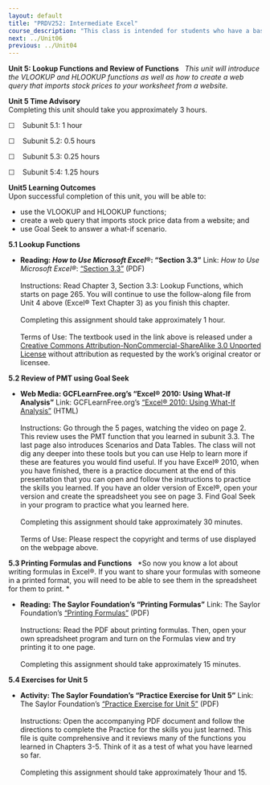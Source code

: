 ```yaml
---
layout: default
title: "PRDV252: Intermediate Excel"
course_description: "This class is intended for students who have a basic understanding of spreadsheets and are now ready to delve deeper into formatting, formulas and functions, multi-page spreadsheets, charting data, creating tables that have database features, and be introduced to pivot tables."
next: ../Unit06
previous: ../Unit04
---
```

**Unit 5: Lookup Functions and Review of Functions** <span
id="5"></span> 
*This unit will introduce the VLOOKUP and HLOOKUP functions as well as
how to create a web query that imports stock prices to your worksheet
from a website.*

**Unit 5 Time Advisory**  
Completing this unit should take you approximately 3 hours.  
  
 ☐    Subunit 5.1: 1 hour  
  
 ☐    Subunit 5.2: 0.5 hours  
  
 ☐    Subunit 5.3: 0.25 hours  
  
 ☐    Subunit 5:4: 1.25 hours

**Unit5 Learning Outcomes**  
Upon successful completion of this unit, you will be able to:
-   use the VLOOKUP and HLOOKUP functions;
-   create a web query that imports stock price data from a website; and
-   use Goal Seek to answer a what-if scenario.

**5.1 Lookup Functions** <span id="5.1"></span> 
-   **Reading: *How to Use Microsoft Excel*®: “Section 3.3”**
    Link: *How to Use Microsoft Excel®*:
    [“](http://www.saylor.org/site/textbooks/How%20to%20Use%20Microsoft%20Excel.pdf)[Section
    3.3](http://www.saylor.org/site/textbooks/How%20to%20Use%20Microsoft%20Excel.pdf)[”](http://www.saylor.org/site/textbooks/How%20to%20Use%20Microsoft%20Excel.pdf)
    (PDF)  
        
     Instructions: Read Chapter 3, Section 3.3: Lookup Functions, which
    starts on page 265. You will continue to use the follow-along file
    from Unit 4 above (Excel® Text Chapter 3) as you finish this
    chapter.  
        
     Completing this assignment should take approximately 1 hour.  
        
     Terms of Use: The textbook used in the link above is released under
    a [Creative Commons Attribution-NonCommercial-ShareAlike 3.0
    Unported
    License](http://creativecommons.org/licenses/by-nc-sa/3.0/) without
    attribution as requested by the work’s original creator or licensee.

**5.2 Review of PMT using Goal Seek** <span id="5.2"></span> 
-   **Web Media: GCFLearnFree.org’s “Excel® 2010: Using What-If
    Analysis”**
    Link: GCFLearnFree.org’s
    [“](http://www.gcflearnfree.org/excel2010/21)[Excel® 2010: Using
    What-If
    Analysis](http://www.gcflearnfree.org/excel2010/21)[”](http://www.gcflearnfree.org/excel2010/21)
    (HTML)  
        
     Instructions: Go through the 5 pages, watching the video on page 2.
    This review uses the PMT function that you learned in subunit 3.3.
    The last page also introduces Scenarios and Data Tables. The class
    will not dig any deeper into these tools but you can use Help to
    learn more if these are features you would find useful. If you have
    Excel® 2010, when you have finished, there is a practice document at
    the end of this presentation that you can open and follow the
    instructions to practice the skills you learned. If you have an
    older version of Excel®, open your version and create the
    spreadsheet you see on page 3. Find Goal Seek in your program to
    practice what you learned here.  
        
     Completing this assignment should take approximately 30 minutes.  
        
     Terms of Use: Please respect the copyright and terms of use
    displayed on the webpage above.

**5.3 Printing Formulas and Functions** <span id="5.3"></span> 
*So now you know a lot about writing formulas in Excel®. If you want to
share your formulas with someone in a printed format, you will need to
be able to see them in the spreadsheet for them to print. *

-   **Reading: The Saylor Foundation’s “Printing Formulas”**
    Link: The Saylor Foundation’s [“Printing
    Formulas”](http://www.saylor.org/site/wp-content/uploads/2013/10/PRDV252-Unit-5.3-Print-Formulas-FINAL-UFinal.pdf) (PDF)  
        
     Instructions: Read the PDF about printing formulas. Then, open your
    own spreadsheet program and turn on the Formulas view and try
    printing it to one page.  
        
     Completing this assignment should take approximately 15 minutes.

**5.4 Exercises for Unit 5** <span id="5.4"></span> 
-   **Activity: The Saylor Foundation’s “Practice Exercise for Unit 5”**
    Link: The Saylor Foundation’s [“Practice Exercise for Unit
    5”](http://www.saylor.org/site/wp-content/uploads/2013/10/PRDV252-Unit-5.4-Exercises-FINAL-UFinal.pdf) (PDF)  
        
     Instructions: Open the accompanying PDF document and follow the
    directions to complete the Practice for the skills you just learned.
    This file is quite comprehensive and it reviews many of the
    functions you learned in Chapters 3-5. Think of it as a test of what
    you have learned so far.  
        
     Completing this assignment should take approximately 1hour and 15.


